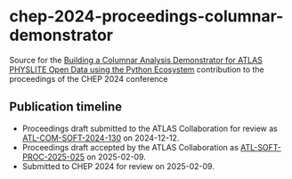# chep-2024-proceedings-columnar-demonstrator
Source for the [Building a Columnar Analysis Demonstrator for ATLAS PHYSLITE Open Data using the Python Ecosystem](https://indico.cern.ch/event/1338689/contributions/6015915/) contribution to the proceedings of the CHEP 2024 conference

## Publication timeline

* Proceedings draft submitted to the ATLAS Collaboration for review as [ATL-COM-SOFT-2024-130](https://cds.cern.ch/record/2919696) on 2024-12-12.
* Proceedings draft accepted by the ATLAS Collaboration as [ATL-SOFT-PROC-2025-025](https://cds.cern.ch/record/2923872) on 2025-02-09.
* Submitted to CHEP 2024 for review on 2025-02-09.
